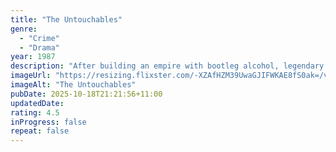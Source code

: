 ```yaml
---
title: "The Untouchables"
genre:
  - "Crime"
  - "Drama"
year: 1987
description: "After building an empire with bootleg alcohol, legendary crime boss Al Capone (Robert De Niro) rules Chicago with an iron fist. Though Prohibition agent Eliot Ness (Kevin Costner) attempts to take Capone down, even his best efforts fail due to widespread corruption within the Windy City's police force. Recruiting an elite group of lawmen who won't be swayed by bribes or fear, including Irish-American cop Jimmy Malone (Sean Connery), Ness renews his determination to bring Capone to justice."
imageUrl: "https://resizing.flixster.com/-XZAfHZM39UwaGJIFWKAE8fS0ak=/v3/t/assets/p10067_p_v8_ak.jpg"
imageAlt: "The Untouchables"
pubDate: 2025-10-18T21:21:56+11:00
updatedDate:
rating: 4.5
inProgress: false
repeat: false
---
```

